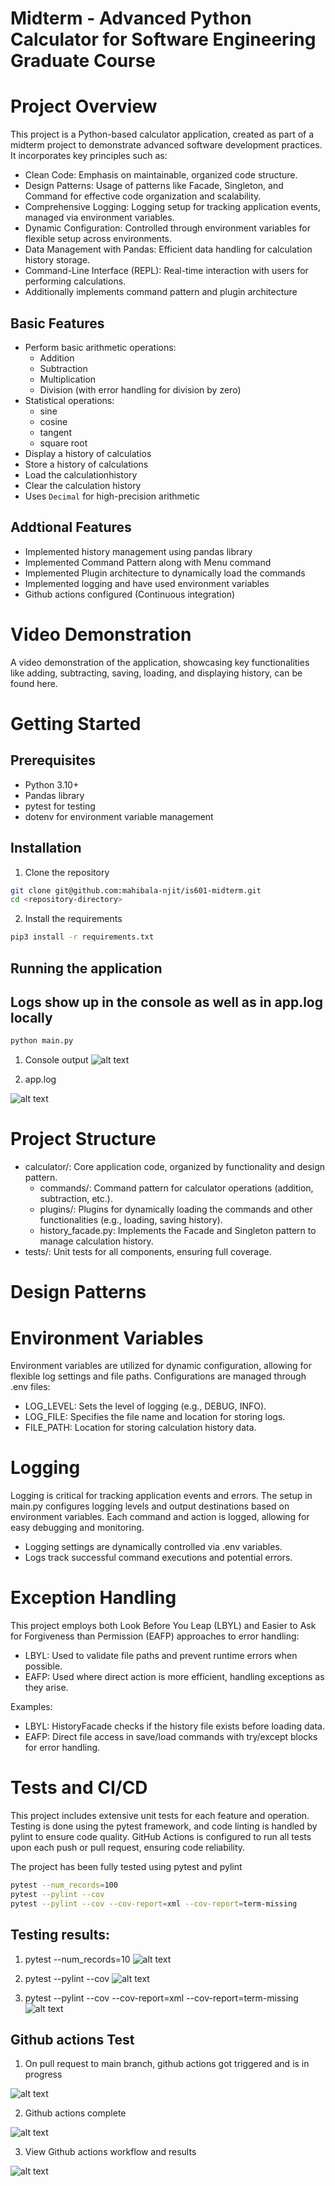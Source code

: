 # Midterm - Advanced Python Calculator for Software Engineering Graduate Course

# Project Overview

This project is a Python-based calculator application, created as part of a midterm project to demonstrate advanced software development practices. It incorporates key principles such as:

- Clean Code: Emphasis on maintainable, organized code structure.
- Design Patterns: Usage of patterns like Facade, Singleton, and Command for effective code organization and scalability.
- Comprehensive Logging: Logging setup for tracking application events, managed via environment variables.
- Dynamic Configuration: Controlled through environment variables for flexible setup across environments.
- Data Management with Pandas: Efficient data handling for calculation history storage.
- Command-Line Interface (REPL): Real-time interaction with users for performing calculations.
- Additionally implements command pattern and plugin architecture

## Basic Features
- Perform basic arithmetic operations:
  - Addition
  - Subtraction
  - Multiplication
  - Division (with error handling for division by zero)
- Statistical operations:
  - sine
  - cosine
  - tangent
  - square root 
- Display a history of calculatios
- Store a history of calculations
- Load the calculationhistory
- Clear the calculation history
- Uses `Decimal` for high-precision arithmetic

## Addtional Features

- Implemented history management using pandas library
- Implemented Command Pattern along with Menu command
- Implemented Plugin architecture to dynamically load the commands
- Implemented logging and have used environment variables
- Github actions configured (Continuous integration)

# Video Demonstration

A video demonstration of the application, showcasing key functionalities like adding, subtracting, saving, loading, and displaying history, can be found here.

# Getting Started

## Prerequisites

- Python 3.10+
- Pandas library
- pytest for testing
- dotenv for environment variable management

## Installation

1. Clone the repository
```bash
git clone git@github.com:mahibala-njit/is601-midterm.git
cd <repository-directory>
```

2. Install the requirements
```bash
pip3 install -r requirements.txt
```

## Running the application

## Logs show up in the console as well as in app.log locally

```bash
python main.py
```

1. Console output
![alt text](image.png)

2. app.log

![alt text](image-7.png)

# Project Structure

- calculator/: Core application code, organized by functionality and design pattern.
    - commands/: Command pattern for calculator operations (addition, subtraction, etc.).
    - plugins/: Plugins for dynamically loading the commands and other functionalities (e.g., loading, saving history).
    - history_facade.py: Implements the Facade and Singleton pattern to manage calculation history.
- tests/: Unit tests for all components, ensuring full coverage.

# Design Patterns

# Environment Variables

Environment variables are utilized for dynamic configuration, allowing for flexible log settings and file paths. Configurations are managed through .env files:
- LOG_LEVEL: Sets the level of logging (e.g., DEBUG, INFO).
- LOG_FILE: Specifies the file name and location for storing logs.
- FILE_PATH: Location for storing calculation history data.

# Logging

Logging is critical for tracking application events and errors. The setup in main.py configures logging levels and output destinations based on environment variables. Each command and action is logged, allowing for easy debugging and monitoring.

- Logging settings are dynamically controlled via .env variables.
- Logs track successful command executions and potential errors.

# Exception Handling

This project employs both Look Before You Leap (LBYL) and Easier to Ask for Forgiveness than Permission (EAFP) approaches to error handling:
- LBYL: Used to validate file paths and prevent runtime errors when possible.
- EAFP: Used where direct action is more efficient, handling exceptions as they arise.

Examples:
- LBYL: HistoryFacade checks if the history file exists before loading data.
- EAFP: Direct file access in save/load commands with try/except blocks for error handling.

# Tests and CI/CD 
This project includes extensive unit tests for each feature and operation. Testing is done using the pytest framework, and code linting is handled by pylint to ensure code quality.
GitHub Actions is configured to run all tests upon each push or pull request, ensuring code reliability.

The project has been fully tested using pytest and pylint

```bash
pytest --num_records=100
pytest --pylint --cov
pytest --pylint --cov --cov-report=xml --cov-report=term-missing
```
## Testing results:
1. pytest --num_records=10
![alt text](images/image-1.png)

2. pytest --pylint --cov
![alt text](image-2.png)

3. pytest --pylint --cov --cov-report=xml --cov-report=term-missing
![alt text](image-3.png)

## Github actions Test

1. On pull request to main branch, github actions got triggered and is in progress

![alt text](image-4.png)

2. Github actions complete

![alt text](image-5.png)

3. View Github actions workflow and results

![alt text](image-6.png)

